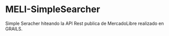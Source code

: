 MELI-SimpleSearcher
===================

Simple Seracher hiteando la API Rest publica de MercadoLibre realizado en GRAILS.
